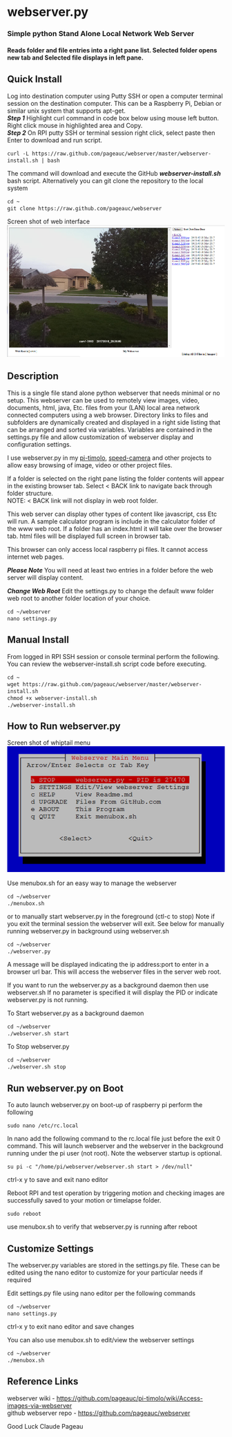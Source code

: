 # webserver.py
### Simple python Stand Alone Local Network Web Server
#### Reads folder and file entries into a right pane list. Selected folder opens new tab and Selected file displays in left pane.

## Quick Install
Log into destination computer using Putty SSH or open a computer terminal session on the destination computer.
This can be a Raspberry Pi, Debian or similar unix system that supports apt-get.     
***Step 1*** Highlight curl command in code box below using mouse left button. Right click mouse in highlighted area and Copy.   
***Step 2*** On RPI putty SSH or terminal session right click, select paste then Enter to download and run script.   

    curl -L https://raw.github.com/pageauc/webserver/master/webserver-install.sh | bash

The command will download and execute the GitHub ***webserver-install.sh*** bash script.
Alternatively you can git clone the repository to the local system

    cd ~
    git clone https://raw.github.com/pageauc/webserver

Screen shot of web interface
![menubox main menu](https://github.com/pageauc/webserver/blob/master/webpage.png)   

## Description
This is a single file stand alone python webserver that needs minimal or no setup.
This webserver can be used to remotely view images, video, documents, html, java, Etc.
files from your (LAN) local area network connected computers using a web browser. 
Directory links to files and subfolders are dynamically created and displayed
in a right side listing that can be arranged and sorted via variables. 
Variables are contained in the settings.py file and allow customization of
webserver display and configuration settings.

I use webserver.py in my [pi-timolo](https://github.com/pageauc/pi-timolo),
[speed-camera](https://github.com/pageauc/speed-camera) and other projects
to allow easy browsing of image, video or other project files.

If a folder is selected on the right pane listing
the folder contents will appear in the existing browser tab.
Select < BACK link to navigate back through folder structure.   
NOTE: < BACK link will not display in web root folder.

This web server can display other types of content
like javascript, css Etc will run. A sample calculator program is
include in the calculator folder of the www web root.
If a folder has an index.html it will take over
the browser tab. html files will be displayed full screen in browser tab.

This browser can only access local raspberry pi files.
It cannot access internet web pages.

***Please Note***
You will need at least two entries in a folder
before the web server will display content.

***Change Web Root***
Edit the settings.py to change the default www folder web root to
another folder location of your choice.

    cd ~/webserver
    nano settings.py

## Manual Install
From logged in RPI SSH session or console terminal perform the following. You can review
the webserver-install.sh script code before executing.

    cd ~
    wget https://raw.github.com/pageauc/webserver/master/webserver-install.sh
    chmod +x webserver-install.sh
    ./webserver-install.sh

## How to Run webserver.py

Screen shot of whiptail menu   
![menubox main menu](https://github.com/pageauc/webserver/blob/master/menubox.png)    

Use menubox.sh for an easy way to manage the webserver

    cd ~/webserver
    ./menubox.sh

or to manually start webserver.py in the foreground (ctl-c to stop)
Note if you exit the terminal session the webserver will exit.  See below
for manually running webserver.py in background using webserver.sh

    cd ~/webserver
    ./webserver.py

A message will be displayed indicating the ip address:port to enter in
a browser url bar.  This will access the webserver files in the server web root.

If you want to run the webserver.py as a background daemon then use webserver.sh
If no parameter is specified it will display the PID or indicate webserver.py is
not running.

To Start webserver.py as a background daemon

    cd ~/webserver
    ./webserver.sh start

To Stop webserver.py

    cd ~/webserver
    ./webserver.sh stop

## Run webserver.py on Boot

To auto launch webserver.py on boot-up of raspberry pi perform the following

    sudo nano /etc/rc.local

In nano add the following command to the rc.local file just before the exit 0 command.
This will launch webserver and the webserver in the background running under the pi user (not root).
Note the webserver startup is optional.

    su pi -c "/home/pi/webserver/webserver.sh start > /dev/null"

ctrl-x y to save and exit nano editor

Reboot RPI and test operation by triggering motion and checking images are successfully saved to your motion or timelapse folder.

    sudo reboot

use menubox.sh to verify that webserver.py is running after reboot

## Customize Settings

The webserver.py variables are stored in the settings.py file.  These can be
edited using the nano editor to customize for your particular needs if required

Edit settings.py file using nano editor per the following commands

    cd ~/webserver
    nano settings.py

ctrl-x y to exit nano editor and save changes

You can also use menubox.sh to edit/view the webserver settings

    cd ~/webserver
    ./menubox.sh

## Reference Links
webserver wiki - https://github.com/pageauc/pi-timolo/wiki/Access-images-via-webserver   
github webserver repo - https://github.com/pageauc/webserver


Good Luck
Claude Pageau
